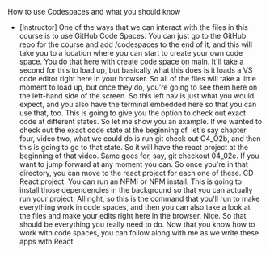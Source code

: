 How to use Codespaces and what you should know
- [Instructor] One of the ways that we can interact with the files in this course is to use GitHub Code Spaces. You can just go to the GitHub repo for the course and add /codespaces to the end of it, and this will take you to a location where you can start to create your own code space. You do that here with create code space on main. It'll take a second for this to load up, but basically what this does is it loads a VS code editor right here in your browser. So all of the files will take a little moment to load up, but once they do, you're going to see them here on the left-hand side of the screen. So this left nav is just what you would expect, and you also have the terminal embedded here so that you can use that, too. This is going to give you the option to check out exact code at different states. So let me show you an example. If we wanted to check out the exact code state at the beginning of, let's say chapter four, video two, what we could do is run git check out O4_O2b, and then this is going to go to that state. So it will have the react project at the beginning of that video. Same goes for, say, git checkout 04_02e. If you want to jump forward at any moment you can. So once you're in that directory, you can move to the react project for each one of these. CD React project. You can run an NPMI or NPM install. This is going to install those dependencies in the background so that you can actually run your project. All right, so this is the command that you'll run to make everything work in code spaces, and then you can also take a look at the files and make your edits right here in the browser. Nice. So that should be everything you really need to do. Now that you know how to work with code spaces, you can follow along with me as we write these apps with React.